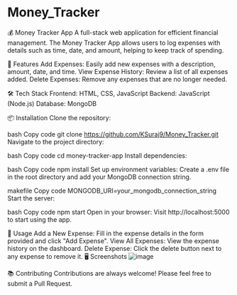 ﻿# Money_Tracker
💰 Money Tracker App
A full-stack web application for efficient financial management. The Money Tracker App allows users to log expenses with details such as time, date, and amount, helping to keep track of spending.

🚀 Features
Add Expenses: Easily add new expenses with a description, amount, date, and time.
View Expense History: Review a list of all expenses added.
Delete Expenses: Remove any expenses that are no longer needed.

🛠️ Tech Stack
Frontend: HTML, CSS, JavaScript
Backend: JavaScript (Node.js)
Database: MongoDB

📦 Installation
Clone the repository:

bash
Copy code
git clone https://github.com/KSuraj9/Money_Tracker.git
Navigate to the project directory:

bash
Copy code
cd money-tracker-app
Install dependencies:

bash
Copy code
npm install
Set up environment variables:
Create a .env file in the root directory and add your MongoDB connection string.

makefile
Copy code
MONGODB_URI=your_mongodb_connection_string
Start the server:

bash
Copy code
npm start
Open in your browser: Visit http://localhost:5000 to start using the app.

🔧 Usage
Add a New Expense: Fill in the expense details in the form provided and click "Add Expense".
View All Expenses: View the expense history on the dashboard.
Delete Expense: Click the delete button next to any expense to remove it.
🖥️ Screenshots
![image](https://github.com/user-attachments/assets/816a150c-39b2-493c-a086-62d514352651)

📚 Contributing
Contributions are always welcome! Please feel free to submit a Pull Request.
